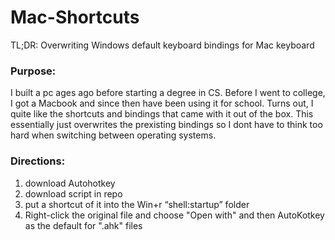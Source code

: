 # Mac-Shortcuts
TL;DR: Overwriting Windows default keyboard bindings for Mac keyboard

### Purpose:
I built a pc ages ago before starting a degree in CS. Before I went to college, I got a Macbook and 
since then have been using it for school. Turns out, I quite like the shortcuts and bindings that 
came with it out of the box. This essentially just overwrites the prexisting bindings so I dont have 
to think too hard when switching between operating systems. 

### Directions:
1. download Autohotkey
2. download script in repo
3. put a shortcut of it into the Win+r “shell:startup” folder
4. Right-click the original file and choose "Open with" and then AutoKotkey as the default for ".ahk" files
